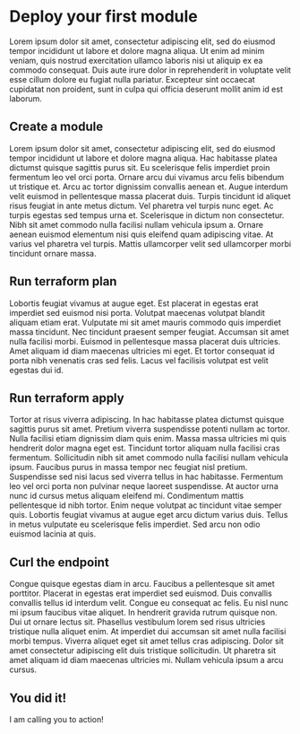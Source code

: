# Deploy your first module

Lorem ipsum dolor sit amet, consectetur adipiscing elit, sed do eiusmod tempor incididunt ut labore et dolore magna aliqua. Ut enim ad minim veniam, quis nostrud exercitation ullamco laboris nisi ut aliquip ex ea commodo consequat. Duis aute irure dolor in reprehenderit in voluptate velit esse cillum dolore eu fugiat nulla pariatur. Excepteur sint occaecat cupidatat non proident, sunt in culpa qui officia deserunt mollit anim id est laborum.

## Create a module

Lorem ipsum dolor sit amet, consectetur adipiscing elit, sed do eiusmod tempor incididunt ut labore et dolore magna aliqua. Hac habitasse platea dictumst quisque sagittis purus sit. Eu scelerisque felis imperdiet proin fermentum leo vel orci porta. Ornare arcu dui vivamus arcu felis bibendum ut tristique et. Arcu ac tortor dignissim convallis aenean et. Augue interdum velit euismod in pellentesque massa placerat duis. Turpis tincidunt id aliquet risus feugiat in ante metus dictum. Vel pharetra vel turpis nunc eget. Ac turpis egestas sed tempus urna et. Scelerisque in dictum non consectetur. Nibh sit amet commodo nulla facilisi nullam vehicula ipsum a. Ornare aenean euismod elementum nisi quis eleifend quam adipiscing vitae. At varius vel pharetra vel turpis. Mattis ullamcorper velit sed ullamcorper morbi tincidunt ornare massa.

## Run terraform plan

Lobortis feugiat vivamus at augue eget. Est placerat in egestas erat imperdiet sed euismod nisi porta. Volutpat maecenas volutpat blandit aliquam etiam erat. Vulputate mi sit amet mauris commodo quis imperdiet massa tincidunt. Nec tincidunt praesent semper feugiat. Accumsan sit amet nulla facilisi morbi. Euismod in pellentesque massa placerat duis ultricies. Amet aliquam id diam maecenas ultricies mi eget. Et tortor consequat id porta nibh venenatis cras sed felis. Lacus vel facilisis volutpat est velit egestas dui id.

## Run terraform apply

Tortor at risus viverra adipiscing. In hac habitasse platea dictumst quisque sagittis purus sit amet. Pretium viverra suspendisse potenti nullam ac tortor. Nulla facilisi etiam dignissim diam quis enim. Massa massa ultricies mi quis hendrerit dolor magna eget est. Tincidunt tortor aliquam nulla facilisi cras fermentum. Sollicitudin nibh sit amet commodo nulla facilisi nullam vehicula ipsum. Faucibus purus in massa tempor nec feugiat nisl pretium. Suspendisse sed nisi lacus sed viverra tellus in hac habitasse. Fermentum leo vel orci porta non pulvinar neque laoreet suspendisse. At auctor urna nunc id cursus metus aliquam eleifend mi. Condimentum mattis pellentesque id nibh tortor. Enim neque volutpat ac tincidunt vitae semper quis. Lobortis feugiat vivamus at augue eget arcu dictum varius duis. Tellus in metus vulputate eu scelerisque felis imperdiet. Sed arcu non odio euismod lacinia at quis.

## Curl the endpoint

Congue quisque egestas diam in arcu. Faucibus a pellentesque sit amet porttitor. Placerat in egestas erat imperdiet sed euismod. Duis convallis convallis tellus id interdum velit. Congue eu consequat ac felis. Eu nisl nunc mi ipsum faucibus vitae aliquet. In hendrerit gravida rutrum quisque non. Dui ut ornare lectus sit. Phasellus vestibulum lorem sed risus ultricies tristique nulla aliquet enim. At imperdiet dui accumsan sit amet nulla facilisi morbi tempus. Viverra aliquet eget sit amet tellus cras adipiscing. Dolor sit amet consectetur adipiscing elit duis tristique sollicitudin. Ut pharetra sit amet aliquam id diam maecenas ultricies mi. Nullam vehicula ipsum a arcu cursus.

## You did it!

I am calling you to action!
